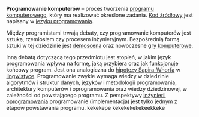 **Programowanie komputerów** – proces tworzenia [programu komputerowego](https://pl.wikipedia.org/wiki/Program%5Fkomputerowy), który ma realizować określone zadania. [Kod źródłowy](https://pl.wikipedia.org/wiki/Kod%5F%C5%BAr%C3%B3d%C5%82owy) jest napisany w [języku programowania](https://pl.wikipedia.org/wiki/J%C4%99zyk%5Fprogramowania).

Między programistami trwają debaty, czy programowanie komputerów jest sztuką, rzemiosłem czy procesem inżynieryjnym. Bezpośrednią formą sztuki w tej dziedzinie jest [demoscena](https://pl.wikipedia.org/wiki/Demoscena) oraz nowoczesne [gry komputerowe](https://pl.wikipedia.org/wiki/Gra%5Fkomputerowa).

Inną debatą dotyczącą tego przedmiotu jest stopień, w jakim język programowania wpływa na formę, jaką przybiera oraz jak funkcjonuje końcowy program. Jest ona analogiczna do [hipotezy Sapira-Whorfa](https://pl.wikipedia.org/wiki/Hipoteza%5FSapira-Whorfa) w [lingwistyce](https://pl.wikipedia.org/wiki/J%C4%99zykoznawstwo). Programowanie zwykle wymaga wiedzy w dziedzinie algorytmów i struktur danych, języków i metodologii programowania, architektury komputerów i oprogramowania oraz wiedzy dziedzinowej, w zależności od powstającego programu. Z perspektywy [inżynierii oprogramowania](https://pl.wikipedia.org/wiki/In%C5%BCynieria%5Foprogramowania) programowanie (implementacja) jest tylko jednym z etapów powstawania programu.
kekekepe
kekekekekekeekkeke
